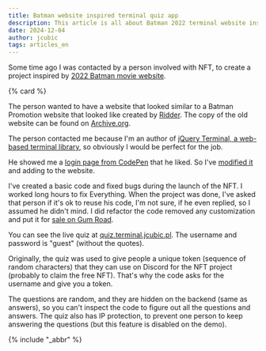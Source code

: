 ```yaml
---
title: Batman website inspired terminal quiz app
description: This article is all about Batman 2022 terminal website inspired quiz app, that you can use for your project
date: 2024-12-04
author: jcubic
tags: articles_en
---
```


Some time ago I was contacted by a person involved with NFT, to create a project inspired by [2022
Batman movie website](https://www.firstshowing.net/2021/there-is-a-new-viral-marketing-website-for-the-batman-to-follow/).

<!-- more -->
{% card %}

The person wanted to have a website that looked similar to a Batman Promotion website that looked
like created by [Ridder](https://en.wikipedia.org/wiki/Riddler). The copy of the old website can be
found on [Archive.org](https://web.archive.org/web/20220202181146/https://www.rataalada.com/).

The person contacted me because I'm an author of [jQuery Terminal, a web-based terminal
library](https://terminal.jcubic.pl/), so obviously I would be perfect for the job.

He showed me a [login page from CodePen](https://codepen.io/remsrob/pen/ZRyqNx) that he liked.
So I've [modified it](https://codepen.io/jcubic/pen/xxYBWqr) and adding to the website.

I've created a basic code and fixed bugs during the launch of the NFT. I worked long hours to fix
Everything.  When the project was done, I've asked that person if it's ok to reuse his code, I'm not
sure, if he even replied, so I assumed he didn't mind. I did refactor the code removed any
customization and put it for [sale on
Gum Road](https://jcubic.gumroad.com/l/vintage-web-terminal-quiz-application).

You can see the live quiz at [quiz.terminal.jcubic.pl](http://quiz.terminal.jcubic.pl/). The
username and password is "guest" (without the quotes).

Originally, the quiz was used to give people a unique token (sequence of random characters) that
they can use on Discord for the NFT project (probably to claim the free NFT). That's why the code
asks for the username and give you a token.

The questions are random, and they are hidden on the backend (same as answers), so you can't inspect
the code to figure out all the questions and answers. The quiz also has IP protection, to prevent
one person to keep answering the questions (but this feature is disabled on the demo).

{% include "_abbr" %}
